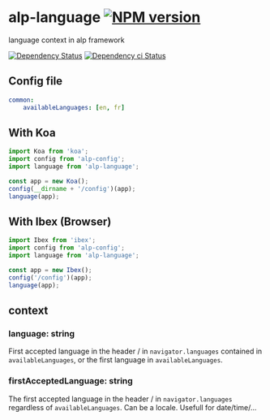 # alp-language [![NPM version][npm-image]][npm-url]

language context in alp framework

[![Dependency Status][daviddm-image]][daviddm-url]
[![Dependency ci Status][dependencyci-image]][dependencyci-url]

## Config file

```yaml
common:
    availableLanguages: [en, fr]
```

## With Koa

```js
import Koa from 'koa';
import config from 'alp-config';
import language from 'alp-language';

const app = new Koa();
config(__dirname + '/config')(app);
language(app);
```

## With Ibex (Browser)

```js
import Ibex from 'ibex';
import config from 'alp-config';
import language from 'alp-language';

const app = new Ibex();
config('/config')(app);
language(app);
```

## context

### language: string

First accepted language in the header / in `navigator.languages` contained in `availableLanguages`, or the first language in `availableLanguages`.

### firstAcceptedLanguage: string

The first accepted language in the header / in `navigator.languages` regardless of `availableLanguages`. Can be a locale. Usefull for date/time/...

[npm-image]: https://img.shields.io/npm/v/alp-language.svg?style=flat-square
[npm-url]: https://npmjs.org/package/alp-language
[daviddm-image]: https://david-dm.org/alpjs/alp-language.svg?style=flat-square
[daviddm-url]: https://david-dm.org/alpjs/alp-language
[dependencyci-image]: https://dependencyci.com/github/alpjs/alp-language/badge?style=flat-square
[dependencyci-url]: https://dependencyci.com/github/alpjs/alp-language
